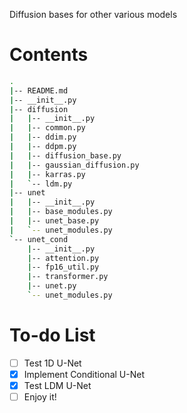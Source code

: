 Diffusion bases for other various models

# Contents

```bash
.
|-- README.md
|-- __init__.py
|-- diffusion
|   |-- __init__.py
|   |-- common.py
|   |-- ddim.py
|   |-- ddpm.py
|   |-- diffusion_base.py
|   |-- gaussian_diffusion.py
|   |-- karras.py
|   `-- ldm.py
|-- unet
|   |-- __init__.py
|   |-- base_modules.py
|   |-- unet_base.py
|   `-- unet_modules.py
`-- unet_cond
    |-- __init__.py
    |-- attention.py
    |-- fp16_util.py
    |-- transformer.py
    |-- unet.py
    `-- unet_modules.py
```

# To-do List

- [ ] Test 1D U-Net
- [x] Implement Conditional U-Net
- [x] Test LDM U-Net
- [ ] Enjoy it!